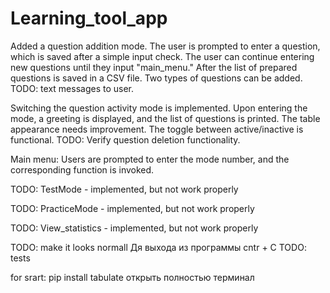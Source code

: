 # Learning_tool_app
Added a question addition mode. The user is prompted to enter a question, which is saved after a simple input check. The user can continue entering new questions until they input "main_menu." After the list of prepared questions is saved in a CSV file. Two types of questions can be added. 
TODO: text messages to user.

Switching the question activity mode is implemented. Upon entering the mode, a greeting is displayed, and the list of questions is printed. The table appearance needs improvement. The toggle between active/inactive is functional. 
TODO: Verify question deletion functionality.

Main menu: Users are prompted to enter the mode number, and the corresponding function is invoked.

TODO: 
TestMode - implemented, but not work properly

TODO: 
PracticeMode - implemented, but not work properly

TODO: 
View_statistics - implemented, but not work properly

TODO:
make it looks normall
Дя выхода из программы cntr + C
TODO:
tests

for srart:
pip install tabulate
открыть полностью терминал
